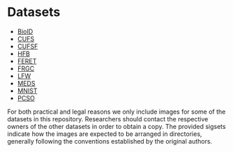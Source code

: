 # Datasets
* [BioID](BioID/README.md)
* [CUFS](CUFS/README.md)
* [CUFSF](CUFSF/README.md)
* [HFB](HFB/README.md)
* [FERET](FERET/README.md)
* [FRGC](FRGC/README.md)
* [LFW](LFW/LFW.md)
* [MEDS](MEDS/README.md)
* [MNIST](MNIST/README.md)
* [PCSO](PCSO/README.md)

For both practical and legal reasons we only include images for some of the datasets in this repository.
Researchers should contact the respective owners of the other datasets in order to obtain a copy.
The provided sigsets indicate how the images are expected to be arranged in directories, generally following the conventions established by the original authors.
